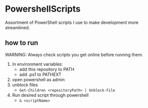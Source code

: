 # PowershellScripts
Assortment of PowerShell scripts I use to make development more streamlined.

## how to run
WARNING: Always check scripts you get online before running them.

1. In environment variables:
    - add this repository to PATH
    - add .ps1 to PATHEXT
1. open powershell as admin
1. unblock files
    - ``` Get-Children <repositoryPath> | Unblock-File ```
1. Run desired script through powershell
    - ``` & <scriptName> ```
